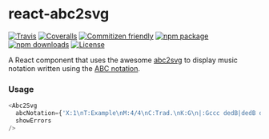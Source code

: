 # react-abc2svg

[![Travis][build-badge]][build]
[![Coveralls][coveralls-badge]][coveralls]
[![Commitizen friendly][commitizen-badge]][commitizen]
[![npm package][npm-badge]][npm]
[![npm downloads][npm-downloads-badge]][npm-downloads]
[![License][license-badge]][license]

A React component that uses the awesome [abc2svg](https://github.com/moinejf/abc2svg) to display music notation written using the [ABC notation](http://abcnotation.com).

### Usage

```js
<Abc2Svg
  abcNotation={'X:1\nT:Example\nM:4/4\nC:Trad.\nK:G\n|:Gccc dedB|dedB dedB|c2ec B2dB|c2A2 A2BA|'}
  showErrors
/>
```

[build-badge]: https://img.shields.io/travis/rigobauer/react-abc2svg/master.svg?style=flat-square
[build]: https://travis-ci.org/rigobauer/react-abc2svg

[coveralls-badge]: https://img.shields.io/coveralls/rigobauer/react-abc2svg/master.svg?style=flat-square
[coveralls]: https://coveralls.io/github/rigobauer/react-abc2svg

[commitizen-badge]: https://img.shields.io/badge/commitizen-friendly-brightgreen.svg?style=flat-square
[commitizen]: http://commitizen.github.io/cz-cli/

[npm-badge]: https://img.shields.io/npm/v/react-abc2svg.svg?style=flat-square
[npm]: https://www.npmjs.org/package/react-abc2svg

[npm-downloads-badge]: https://img.shields.io/npm/dm/react-abc2svg.svg?style=flat-square
[npm-downloads]: https://npm-stat.com/charts.html?package=react-abc2svg

[license-badge]: https://img.shields.io/npm/l/react-abc2svg.svg?style=flat-square
[license]: https://opensource.org/licenses/LGPL-3.0
